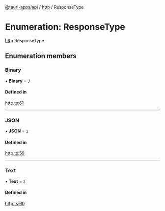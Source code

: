 [@tauri-apps/api](../README.md) / [http](../modules/http.md) / ResponseType

# Enumeration: ResponseType

[http](../modules/http.md).ResponseType

## Enumeration members

### Binary

• **Binary** = `3`

#### Defined in

[http.ts:61](https://github.com/tauri-apps/tauri/blob/86d82af/tooling/api/src/http.ts#L61)

___

### JSON

• **JSON** = `1`

#### Defined in

[http.ts:59](https://github.com/tauri-apps/tauri/blob/86d82af/tooling/api/src/http.ts#L59)

___

### Text

• **Text** = `2`

#### Defined in

[http.ts:60](https://github.com/tauri-apps/tauri/blob/86d82af/tooling/api/src/http.ts#L60)
